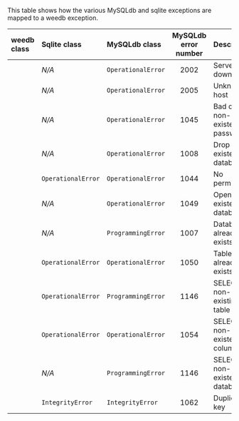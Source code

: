 This table shows how the various MySQLdb and sqlite exceptions are mapped to a weedb exception.

|   weedb class | Sqlite class         | MySQLdb class      | MySQLdb error number | Description                     |
|:--------------|:---------------------|:-------------------|:--------------------:|:--------------------------------|
|               | *N/A*                | `OperationalError` | 2002                 | Server down                     |
|               | *N/A*                | `OperationalError` | 2005                 | Unknown host                    |
|               | *N/A*                | `OperationalError` | 1045                 | Bad or non-existent password    |
|               | *N/A*                | `OperationalError` | 1008                 | Drop non-existent database      |
|               | `OperationalError`   | `OperationalError` | 1044                 | No permission                   |
|               | *N/A*                | `OperationalError` | 1049                 | Open non-existent database      |
|               | *N/A*                | `ProgrammingError` | 1007                 | Database already exists         |
|               | `OperationalError`   | `OperationalError` | 1050                 | Table already exists            |
|               | `OperationalError`   | `ProgrammingError` | 1146                 | SELECT non-existing table       |
|               | `OperationalError`   | `OperationalError` | 1054                 | SELECT non-existent column      |
|               | *N/A*                | `ProgrammingError` | 1146                 | SELECT on non-existent database |
|               | `IntegrityError`     | `IntegrityError`   | 1062                 | Duplicate key                   |